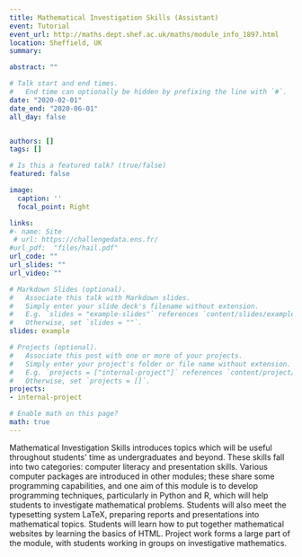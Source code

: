 ```yaml
---
title: Mathematical Investigation Skills (Assistant)
event: Tutorial
event_url: http://maths.dept.shef.ac.uk/maths/module_info_1897.html
location: Sheffield, UK
summary: 

abstract: ""

# Talk start and end times.
#   End time can optionally be hidden by prefixing the line with `#`.
date: "2020-02-01"
date_end: "2020-06-01"
all_day: false


authors: []
tags: []

# Is this a featured talk? (true/false)
featured: false

image:
  caption: ''
  focal_point: Right

links:
#- name: Site 
 # url: https://challengedata.ens.fr/
#url_pdf:  "files/hail.pdf"
url_code: ""
url_slides: ""
url_video: ""

# Markdown Slides (optional).
#   Associate this talk with Markdown slides.
#   Simply enter your slide deck's filename without extension.
#   E.g. `slides = "example-slides"` references `content/slides/example-slides.md`.
#   Otherwise, set `slides = ""`.
slides: example

# Projects (optional).
#   Associate this post with one or more of your projects.
#   Simply enter your project's folder or file name without extension.
#   E.g. `projects = ["internal-project"]` references `content/project/deep-learning/index.md`.
#   Otherwise, set `projects = []`.
projects:
- internal-project

# Enable math on this page?
math: true
---
```

Mathematical Investigation Skills introduces topics which will be useful throughout students' time as undergraduates and beyond. These skills fall into two categories: computer literacy and presentation skills. Various computer packages are introduced in other modules; these share some programming capabilities, and one aim of this module is to develop programming techniques, particularly in Python and R, which will help students to investigate mathematical problems. Students will also meet the typesetting system LaTeX, preparing reports and presentations into mathematical topics. Students will learn how to put together mathematical websites by learning the basics of HTML. Project work forms a large part of the module, with students working in groups on investigative mathematics.

